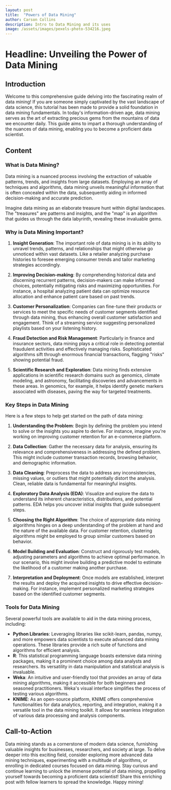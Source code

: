 ```yaml
---
layout: post
title:  "Powers of Data Mining"
author: Carson Collins
description: Intro to Data Mining and its uses
image: /assets/images/pexels-photo-534216.jpeg
---
```


# Headline: Unveiling the Power of Data Mining

## Introduction
Welcome to this comprehensive guide delving into the fascinating realm of data mining! If you are someone simply captivated by the vast landscape of data science, this tutorial has been made to provide a solid foundation in data mining fundamentals. In today's information-driven age, data mining serves as the art of extracting precious gems from the mountains of data we encounter daily. This guide aims to impart a thorough understanding of the nuances of data mining, enabling you to become a proficient data scientist.

## Content

### What is Data Mining?
Data mining is a nuanced process involving the extraction of valuable patterns, trends, and insights from large datasets. Employing an array of techniques and algorithms, data mining unveils meaningful information that is often concealed within the data, subsequently aiding in informed decision-making and accurate prediction.

Imagine data mining as an elaborate treasure hunt within digital landscapes. The "treasures" are patterns and insights, and the "map" is an algorithm that guides us through the data labyrinth, revealing these invaluable gems.

### Why is Data Mining Important?
1. **Insight Generation**: The important role of data mining is in its ability to unravel trends, patterns, and relationships that might otherwise go unnoticed within vast datasets. Like a retailer analyzing purchase histories to foresee emerging consumer trends and tailor marketing strategies accordingly.
   
2. **Improving Decision-making**: By comprehending historical data and discerning recurrent patterns, decision-makers can make informed choices, potentially mitigating risks and maximizing opportunities. For instance, a hospital analyzing patient data can optimize resource allocation and enhance patient care based on past trends.

3. **Customer Personalization**: Companies can fine-tune their products or services to meet the specific needs of customer segments identified through data mining, thus enhancing overall customer satisfaction and engagement. Think of a streaming service suggesting personalized playlists based on your listening history.

4. **Fraud Detection and Risk Management**: Particularly in finance and insurance sectors, data mining plays a critical role in detecting potential fraudulent activities and effectively managing risks. Sophisticated algorithms sift through enormous financial transactions, flagging "risks" showing potential fraud.

5. **Scientific Research and Exploration**: Data mining finds extensive applications in scientific research domains such as genomics, climate modeling, and astronomy, facilitating discoveries and advancements in these areas. In genomics, for example, it helps identify genetic markers associated with diseases, paving the way for targeted treatments.

### Key Steps in Data Mining
Here is a few steps to help get started on the path of data mining:

1. **Understanding the Problem**: Begin by defining the problem you intend to solve or the insights you aspire to derive. For instance, imagine you're working on improving customer retention for an e-commerce platform.

2. **Data Collection**: Gather the necessary data for analysis, ensuring its relevance and comprehensiveness in addressing the defined problem. This might include customer transaction records, browsing behavior, and demographic information.

3. **Data Cleaning**: Preprocess the data to address any inconsistencies, missing values, or outliers that might potentially distort the analysis. Clean, reliable data is fundamental for meaningful insights.

4. **Exploratory Data Analysis (EDA)**: Visualize and explore the data to understand its inherent characteristics, distributions, and potential patterns. EDA helps you uncover initial insights that guide subsequent steps.

5. **Choosing the Right Algorithm**: The choice of appropriate data mining algorithms hinges on a deep understanding of the problem at hand and the nature of the available data. For customer retention, clustering algorithms might be employed to group similar customers based on behavior.

6. **Model Building and Evaluation**: Construct and rigorously test models, adjusting parameters and algorithms to achieve optimal performance. In our scenario, this might involve building a predictive model to estimate the likelihood of a customer making another purchase.

7. **Interpretation and Deployment**: Once models are established, interpret the results and deploy the acquired insights to drive effective decision-making. For instance, implement personalized marketing strategies based on the identified customer segments.

### Tools for Data Mining
Several powerful tools are available to aid in the data mining process, including:
- **Python Libraries**: Leveraging libraries like scikit-learn, pandas, numpy, and more empowers data scientists to execute advanced data mining operations. These libraries provide a rich suite of functions and algorithms for efficient analysis.
- **R**: This statistical programming language boasts extensive data mining packages, making it a prominent choice among data analysts and researchers. Its versatility in data manipulation and statistical analysis is invaluable.
- **Weka**: An intuitive and user-friendly tool that provides an array of data mining algorithms, making it accessible for both beginners and seasoned practitioners. Weka's visual interface simplifies the process of testing various algorithms.
- **KNIME**: As an open-source platform, KNIME offers comprehensive functionalities for data analytics, reporting, and integration, making it a versatile tool in the data mining toolkit. It allows for seamless integration of various data processing and analysis components.

## Call-to-Action
Data mining stands as a cornerstone of modern data science, furnishing valuable insights for businesses, researchers, and society at large. To delve deeper into this exciting field, consider exploring more advanced data mining techniques, experimenting with a multitude of algorithms, or enrolling in dedicated courses focused on data mining. Stay curious and continue learning to unlock the immense potential of data mining, propelling yourself towards becoming a proficient data scientist! Share this enriching post with fellow learners to spread the knowledge. Happy mining!

























































